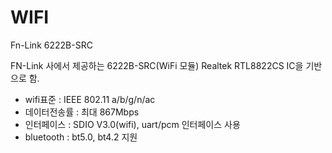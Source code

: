 # WIFI

 Fn-Link 6222B-SRC 

 FN-Link 사에서 제공하는 6222B-SRC(WiFi 모듈) 
 Realtek RTL8822CS IC을 기반으로 함.

 - wifi표준 : IEEE 802.11 a/b/g/n/ac
 - 데이터전송률 : 최대 867Mbps
 - 인터페이스 : SDIO V3.0(wifi), uart/pcm 인터페이스 사용
 - bluetooth : bt5.0, bt4.2 지원

